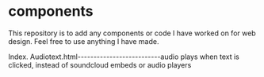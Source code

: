 # components

This repository is to add any components or code I have worked on for web design. Feel free to use anything I have made.

Index.
Audiotext.html--------------------------audio plays when text is clicked, instead of soundcloud embeds or audio players
